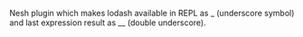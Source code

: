 Nesh plugin which makes lodash available in REPL as _ (underscore symbol) and last expression result as __ (double underscore).
